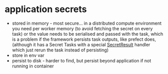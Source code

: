 # application secrets

- stored in memory - most secure... in a distributed compute environment you need per worker memory (to avoid fetching the secret on every task) or the value needs to be serialised and passed with the task, which is a problem if the framework persists task outputs, like prefect does, (although it has a Secret Tasks with a special [SecretResult](https://github.com/PrefectHQ/prefect/blob/a9270d9/src/prefect/engine/results/secret_result.py) handler which just rerun the task instead of persisting)
- store in env var
- persist to disk - harder to find, but persist beyond application if not running in container
